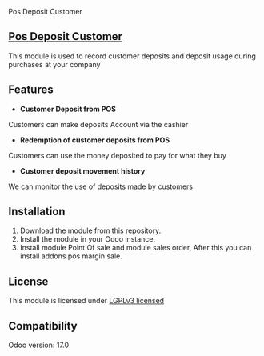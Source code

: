 
Pos Deposit Customer
## [Pos Deposit Customer](index.html)
This module is used to record customer deposits and deposit usage during purchases at your company

## Features
- **Customer Deposit from POS**

Customers can make deposits Account via the cashier

- **Redemption of customer deposits from POS**

Customers can use the money deposited to pay for what they buy

- **Customer deposit movement history**

We can monitor the use of deposits made by customers

## Installation
1. Download the module from this repository.
2. Install the module in your Odoo instance.
3. Install module Point Of sale and module sales order, After this you can install addons pos margin sale.

## License
This module is licensed under [LGPLv3 licensed](./LICENSE)

## Compatibility
Odoo version: 17.0